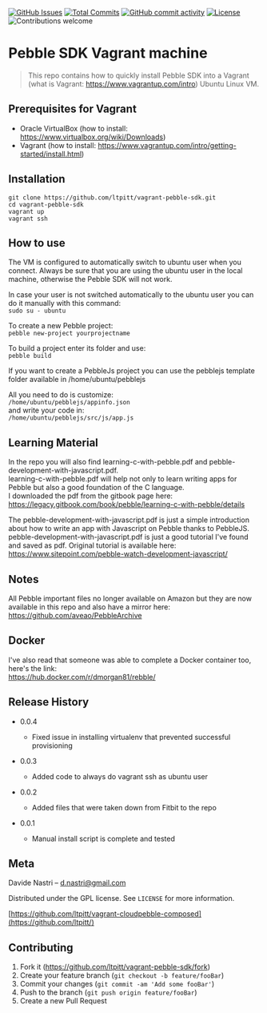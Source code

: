 [![GitHub Issues](https://img.shields.io/github/issues-raw/ltpitt/vagrant-pebble-sdk)](https://github.com/ltpitt/vagrant-pebble-sdk/issues)
[![Total Commits](https://img.shields.io/github/last-commit/ltpitt/vagrant-pebble-sdk)](https://github.com/ltpitt/vagrant-pebble-sdk/commits)
[![GitHub commit activity](https://img.shields.io/github/commit-activity/4w/ltpitt/vagrant-pebble-sdk?foo=bar)](https://github.com/ltpitt/vagrant-pebble-sdk/commits)
[![License](https://img.shields.io/badge/license-MIT-blue.svg)](https://github.com/ltpitt/vagrant-pebble-sdk/blob/master/LICENSE)
![Contributions welcome](https://img.shields.io/badge/contributions-welcome-orange.svg)

# Pebble SDK Vagrant machine
> This repo contains how to quickly install Pebble SDK into a Vagrant (what is Vagrant: https://www.vagrantup.com/intro) Ubuntu Linux VM.

## Prerequisites for Vagrant  

- Oracle VirtualBox (how to install: https://www.virtualbox.org/wiki/Downloads)
- Vagrant (how to install: https://www.vagrantup.com/intro/getting-started/install.html)

## Installation

`git clone https://github.com/ltpitt/vagrant-pebble-sdk.git`  
`cd vagrant-pebble-sdk`  
`vagrant up`  
`vagrant ssh`  

## How to use

The VM is configured to automatically switch to ubuntu user when you connect. Always be sure that you are using the ubuntu user in the local machine, otherwise the Pebble SDK will not work.  

In case your user is not switched automatically to the ubuntu user you can do it manually with this command:  
`sudo su - ubuntu`

To create a new Pebble project:  
`pebble new-project yourprojectname`  

To build a project enter its folder and use:  
`pebble build`  

If you want to create a PebbleJs project you can use the pebblejs template folder available in /home/ubuntu/pebblejs  

All you need to do is customize:  
`/home/ubuntu/pebblejs/appinfo.json`  
and write your code in:  
`/home/ubuntu/pebblejs/src/js/app.js`  

## Learning Material

In the repo you will also find learning-c-with-pebble.pdf and pebble-development-with-javascript.pdf.  
learning-c-with-pebble.pdf will help not only to learn writing apps for Pebble but also a good foundation of the C language.  
I downloaded the pdf from the gitbook page here:  
https://legacy.gitbook.com/book/pebble/learning-c-with-pebble/details  

The pebble-development-with-javascript.pdf is just a simple introduction about how to write an app with Javascript on Pebble thanks to PebbleJS.  
pebble-development-with-javascript.pdf is just a good tutorial I've found and saved as pdf. Original tutorial is available here:  
https://www.sitepoint.com/pebble-watch-development-javascript/  

## Notes

All Pebble important files no longer available on Amazon but they are now available in this repo and also have a mirror here:  
https://github.com/aveao/PebbleArchive

## Docker
I've also read that someone was able to complete a Docker container too, here's the link:  
https://hub.docker.com/r/dmorgan81/rebble/

## Release History

* 0.0.4
    * Fixed issue in installing virtualenv that prevented successful provisioning

* 0.0.3
    * Added code to always do vagrant ssh as ubuntu user

* 0.0.2
    * Added files that were taken down from Fitbit to the repo

* 0.0.1
    * Manual install script is complete and tested

## Meta

Davide Nastri – d.nastri@gmail.com

Distributed under the GPL license. See ``LICENSE`` for more information.

[https://github.com/ltpitt/vagrant-cloudpebble-composed](https://github.com/ltpitt/)

## Contributing

1. Fork it (<https://github.com/ltpitt/vagrant-pebble-sdk/fork>)
2. Create your feature branch (`git checkout -b feature/fooBar`)
3. Commit your changes (`git commit -am 'Add some fooBar'`)
4. Push to the branch (`git push origin feature/fooBar`)
5. Create a new Pull Request
